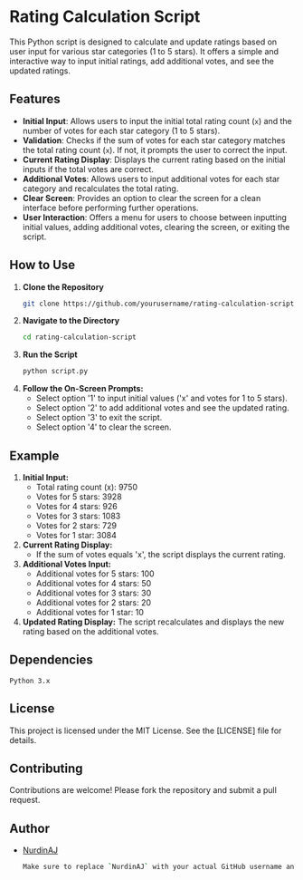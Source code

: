 # Rating Calculation Script

This Python script is designed to calculate and update ratings based on user input for various star categories (1 to 5 stars). It offers a simple and interactive way to input initial ratings, add additional votes, and see the updated ratings.

## Features

- **Initial Input**: Allows users to input the initial total rating count (`x`) and the number of votes for each star category (1 to 5 stars).
- **Validation**: Checks if the sum of votes for each star category matches the total rating count (`x`). If not, it prompts the user to correct the input.
- **Current Rating Display**: Displays the current rating based on the initial inputs if the total votes are correct.
- **Additional Votes**: Allows users to input additional votes for each star category and recalculates the total rating.
- **Clear Screen**: Provides an option to clear the screen for a clean interface before performing further operations.
- **User Interaction**: Offers a menu for users to choose between inputting initial values, adding additional votes, clearing the screen, or exiting the script.

## How to Use

1. **Clone the Repository**
   ```sh
   git clone https://github.com/yourusername/rating-calculation-script.git

2. **Navigate to the Directory**
   ```sh
   cd rating-calculation-script
3. **Run the Script**
   ```sh
   python script.py
4. **Follow the On-Screen Prompts:**
   - Select option '1' to input initial values ('x' and votes for 1 to 5 stars).
   - Select option '2' to add additional votes and see the updated rating.
   - Select option '3' to exit the script.
   - Select option '4' to clear the screen.
  
     
## Example
1. **Initial Input:**
    - Total rating count (x): 9750
    - Votes for 5 stars: 3928
    - Votes for 4 stars: 926
    - Votes for 3 stars: 1083
    - Votes for 2 stars: 729
    - Votes for 1 star: 3084
2. **Current Rating Display:**
    - If the sum of votes equals 'x', the script displays the current rating.
3. **Additional Votes Input:**
    - Additional votes for 5 stars: 100
    - Additional votes for 4 stars: 50
    - Additional votes for 3 stars: 30
    - Additional votes for 2 stars: 20
    - Additional votes for 1 star: 10
4. **Updated Rating Display:**
   The script recalculates and displays the new rating based on the additional votes.



## Dependencies
    Python 3.x

## License
This project is licensed under the MIT License. See the [LICENSE] file for details.

## Contributing
Contributions are welcome! Please fork the repository and submit a pull request.

## Author
  - [NurdinAJ](https://github.com/NurdinAJ)
    ```sh
    Make sure to replace `NurdinAJ` with your actual GitHub username and update the author's section with your name and GitHub profile link. This `README.md` provides a clear and structured guide for users on how to use the script, along with an example and additional information about the project.

